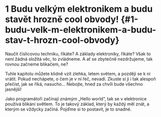 # 1 Budu velkým elektronikem a budu stavět hrozně cool obvody! {#1-budu-velk-m-elektronikem-a-budu-stav-t-hrozn-cool-obvody}

Naučit číslicovou techniku, říkáte? A základy elektroniky, říkáte? Však to není žádná složitá věc, to zvládneme. A ať se zbytečně nezdržujeme, tak rovnou začneme blikačem, ne?

Tuhle kapitolu můžete klidně vzít zlehka, letem světem, a později se k ní vrátit. Pokud nechápete, o čem je v ní řeč, nevadí. Zkuste si ji i tak alespoň přečíst, jak se říká, nasucho… Nebojte, hned za chvíli bude všechno jasnější!

Jako programátoři začínají známým „Hello world“, tak se v elektronice používá blikání světlem. To je takový základ, který by každý měl znát, a kterým se vždycky začíná. Pojďme si to postavit, je to snadné.